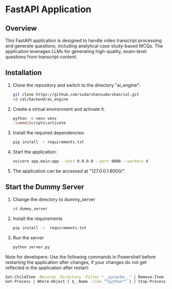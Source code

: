 # FastAPI Application

## Overview
This FastAPI application is designed to handle video transcript processing and generate questions, including analytical case study-based MCQs. The application leverages LLMs for generating high-quality, exam-level questions from transcript content.


## Installation

1. Clone the repository and switch to the directory "ai_engine":
   ```bash
   git clone https://github.com/sudarshansudarshan/cal.git
   cd cal/backend/ai_engine
   ```
2. Create a virtual environment and activate it.
   ```bash
   python -m venv venv
   .\venv\Scripts\activate
   ```

3. Install the required dependencies:
   ```bash
   pip install -r requirements.txt
   ```

4. Start the application:
   ```bash
   uvicorn app.main:app --host 0.0.0.0 --port 8000 --workers 4
   ```

5. The application can be accessed at "127.0.0.1:8000/".

## Start the Dummy Server

1. Change the directory to dummy_server
   ```bash
   cd dummy_server
   ```

2. Install the requirements
   ```bash
   pip install -r  requirements.txt
   ```
3. Run the server
   ```bash
   python server.py
   ```

Note for developers:
Use the following commands in Powershell before restarting the application after changes, if your changes do not get reflected in the application after restart:
   ```bash
   Get-ChildItem -Recurse -Directory -Filter "__pycache__" | Remove-Item -Recurse -Force
   Get-Process | Where-Object { $_.Name -like "*python*" } | Stop-Process -Force
   ```
